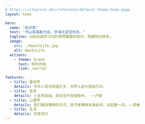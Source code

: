 ```yaml
---
# https://vitepress.dev/reference/default-theme-home-page
layout: home

hero:
  name: "知识库"
  text: "书山有路勤为径，学海无涯苦作舟。"
  tagline: 归纳总结学习过的零零散散的知识，构建知识体系。
  image:
    src: ./NowInLife.jpg
    alt: NowInLife
  actions:
    - theme: brand
      text: 即刻开始
      link: /world/

features:
  - title: 看世界
    details: 中华人民共和国万岁，世界人民大团结万岁。
  - title: 哲学
    details: 人生而自由，却无往不在枷锁中。 ——卢梭
  - title: 心理学
    details: 我们看待事物的方式、而不是事物本身如何，决定着一切。——荣格
  - title: 生活
    details: 衣食住行
---
```


